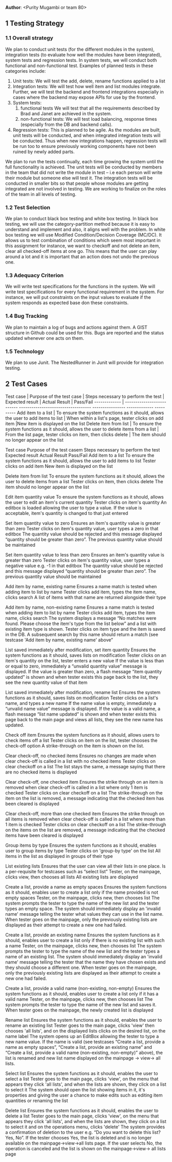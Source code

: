 
**Author**: \<Purity Mugambi or team 80\>

## 1 Testing Strategy

### 1.1 Overall strategy

We plan to conduct unit tests (for the different modules in the system), integration tests (to evaluate how well the modules have been integrated), system tests and regression tests. In system tests, we will conduct both functional and non-functional test. Examples of planned tests in these categories include:

1. Unit tests:
We will test the add, delete, rename functions applied to a list
2. Integration tests:
We will test how well item and list modules integrate. Further, we will test the backend and frontend integrations especially in cases where the backend may expose APIs for use by the frontend.
3. System tests:
	1. functional tests
	We will test that all the requirements described by Brad and Janet are achieved in the system.
	2. non-functional tests:
	We will test load balancing, response times (especially from the DB and backend calls).
4. Regression tests:
This is planned to be agile. As the modules are built, unit tests will be conducted, and when integrated integration tests will be conducted. Thus when new integrations happen, regression tests will be run too to ensure previously working components have not been ruined by newly added parts.

We plan to run the tests continually, each time growing the system until the full functionality is achieved. The unit tests will be conducted by members in the team that did not write the module in test – i.e each person will write their module but someone else will test it. The integration tests will be conducted in smaller bits so that people whose modules are getting integrated are not involved in testing. We are working to finalize on the roles of the team in all levels of testing.

### 1.2 Test Selection
We plan to conduct black box testing and white box testing. In black box testing, we will use the category-partition method because it is easy to understand and implement and also, it aligns well with the problem. In white box testing we will use Modified Condition/Decision Coverage (MC/DC). It allows us to test combination of conditions which seem most important in this assignment for instance, we want to checkoff and not delete an item, clear all checked-off items at one go. This means that the user can play around a lot and it is important that an action does not undo the previous one.

### 1.3 Adequacy Criterion
We will write test specifications for the functions in the system. We will write test specifications for every functional requirement in the system. For instance, we will put constraints on the input values to evaluate if the system responds as expected base don these constraints.

### 1.4 Bug Tracking

We plan to maintain a log of bugs and actions against them. A GIST structure in Github could be used for this. Bugs are reported and the status updated whenever one acts on them.

### 1.5 Technology
We plan to use Junit. The NestedRunner in Junit will provide for integration testing.


## 2 Test Cases

Test case     | Purpose of the test case | Steps necessary to perform the test | Expected result | Actual Result | Pass/Fail
------------- | -------------------------- -----------------------------------   ----------------  -------------  ---------- 
Add item to a list  | To ensure the system functions as it should, allows the user to add items to list | When within a list's page, tester clicks on add item |New item is displayed on the list
Delete item from list  | To ensure the system functions as it should, allows the user to delete items from a list | From the list page, tester clicks on item, then clicks delete | The item should no longer appear on the list

Test case
Purpose of the test casem 
Steps necessary to perform the test
Expected result
Actual Result
Pass/Fail
Add item to a list
To ensure the system functions as it should, allows the user to add items to list
Tester clicks on add item
New item is displayed on the list


Delete item from list
To ensure the system functions as it should, allows the user to delete items from a list
Tester clicks on item, then clicks delete
The item should no longer appear on the list


Edit item quantity value
To ensure the system functions as it should, allows the user to edit an item's current quantity
Tester clicks on item's quantity
An editbox is loaded allowing the user to type a value. If the value is acceptable, item's quantity is changed to that just entered


Set item quantity value to zero
Ensures an item's quantity value is greater than zero
Tester clicks on item's quantity value, user types a zero in that editbox
The quantity value should be rejected and this message displayed “quantity should be greater than zero”. The previous quantity value should be maintained


Set item quantity value to less than zero
Ensures an item's quantity value is greater than zero
Tester clicks on item's quantity value, user types a negative value e.g. -1 in that editbox
The quantity value should be rejected and this message displayed “quantity should be greater than zero”. The previous quantity value should be maintained


Add item by name, existing name
Ensures a name match is tested when adding item to list by name
Tester clicks add item, types the item name, clicks search
A list of items with that name are returned alongside their type


Add item by name, non-existing name
Ensures a name match is tested when adding item to list by name
Tester clicks add item, types the item name, clicks search
The system displays a message “No matches were found. Please choose the item's type from the list below” and a list with existing item type is shown. Tester clicks on item type and the item is saved in the DB. A subsequent search by this name should return a match (see testcase 'Add item by name, existing name' above”


List saved immediately after modification, set item quantity
Ensures the system functions as it should, saves lists on modification
Tester clicks on an item's quantity on the list, tester enters a new value
If the value is less than or equal to zero, immediately a “unvalid quantity value” message is displayed. If the value is greater than zero, a flash message “item quantity updated” is shown and when tester exists this page back to the list, they see the new quantity value of that item


List saved immediately after modification, rename list
Ensures the system functions as it should, saves lists on modification
Tester clicks on a list's name, and types a new name
If the name value is empty, immediately a “unvalid name value” message is displayed. If the value is a valid name, a flash message “list name updated” is shown and when tester exists this page back to the main page and views all lists, they see the new name has updated.


Check off item
Ensures the system functions as it should, allows users to check items off a list
Tester clicks on item on the list, tester chooses the check-off option
A strike-through on the item is shown on the list.


Clear check-off, no  checked items
Ensures no changes are made when clear check-off is called in a list with no checked items
Tester clicks on clear checkoff on a list
The list stays the same, a message saying that there are no checked items is displayed


Clear check-off, one checked item
Ensures the strike through on an item is removed when clear check-off is called in a list where only 1 item is checked
Tester clicks on clear checkoff on a list
The strike-through on the item on the list is removed, a message indicating that the checked item has been cleared is displayed


Clear check-off, more than one checked item
Ensures the strike through on all items is removed when clear check-off is called in a list where more than 1 item is checked
Tester clicks on clear checkoff on a list
The strike-through on the items on the list are removed, a message indicating that the checked items have been cleared is displayed


Group items by type
Ensures the system functions as it should, enables user to group items by type
Tester clicks on 'group-by type' on the list
All items in the list as displayed in groups of their type


List existing lists
Ensures that the user can view all their lists in one place. Is a per-requisite for testcases such as “select list”
Tester, on the mainpage, clicks view, then chooses all lists
All existing lists are displayed


Create a list, provide a name as empty spaces
Ensures the system functions as it should, enables user to create a list only if the name provided is not empty spaces
Tester, on the mainpage, clicks new, then chooses list
The system prompts the tester to type the name of the new list and the tester types an empty space. The system should immediately display an 'invalid name' message telling the tester what values they can use in the list name. When tester goes on the mainpage, only the previously existing lists are displayed as their attempt to create a new one had failed.


Create a list, provide an existing name
Ensures the system functions as it should, enables user to create a list only if there is no existing list with such a name
Tester, on the mainpage, clicks new, then chooses list
The system prompts the tester to type the name of the new list and the tester types a name of an existing list.  The system should immediately display an 'invalid name' message telling the tester that the name they have chosen exists and they should choose a different one. When tester goes on the mainpage, only the previously existing lists are displayed as their attempt to create a new one had failed.


Create a list, provide a valid name (non-existing, non-empty)
Ensures the system functions as it should, enables user to create a list only if it has a valid name
Tester, on the mainpage, clicks new, then chooses list
The system prompts the tester to type the name of the new list and saves it. When tester goes on the mainpage, the newly created list is displayed


Rename list
Ensures the system functions as it should, enables the user to rename an existing list
Tester goes to the main page, clicks 'view' then chooses 'all lists', and on the displayed lists clicks on the desired list, on the name label
The system opens up an EditBox allowing the tester to type a new name value. If the name is valid (see testcases “Create a list, provide a name as empty spaces”, “Create a list, provide an existing name” and “Create a list, provide a valid name (non-existing, non-empty)” above), the list is renamed and new list name displayed on the mainpage → view→ all lists.


Select list
Ensures the system functions as it should, enables the user to select a list
Tester goes to the main page, clicks 'view', on the menu that appears they click 'all lists', and when the lists are shown, they click on a list to select it
The system should open the list showing items in it, it's properties and giving the user a chance to make edits such as editing item quantities or renaming the list


Delete list
Ensures the system functions as it should, enables the user to delete a list
Tester goes to the main page, clicks 'view', on the menu that appears they click 'all lists', and when the lists are shown, they click on a list to select it and on the operations menu, clicks 'delete'
The system provides a confirmation of deletion to the user e.g. “Do you want to delete this list? Yes, No”. If the tester chooses Yes, the list is deleted and is no longer available on the mainpage→view→all lists page.
If the user selects No, the operation is canceled and the list is shown on the mainpage→view→ all lists page









